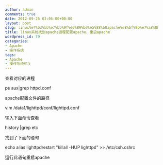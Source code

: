 ```yaml
---
author: admin
comments: true
date: 2012-09-26 03:06:00+00:00
layout: post
slug: linux%e7%b3%bb%e7%bb%9f%e6%89%be%e5%88%b0apache%e8%bf%9b%e7%a8%8b%e9%85%8d%e7%bd%aeapache%ef%bc%8c%e9%87%8d%e5%90%afapache
title: linux系统找到apache进程配置apache，重启apache
wordpress_id: 79
categories:
- Apache
- 操作系统
tags:
- Apache
- 操作系统相关
---
```



查看对应的进程  

ps aux|grep httpd.conf   

apache配置文件的路径  

vim /data1/lighttpd/conf/lighttpd.conf  

输入下面命令查看  

history |grep etc  

找到了下面的语句  

echo alias lighttpdrestart "killall -HUP lighttpd" >> /etc/csh.cshrc  

运行此语句重启apache

